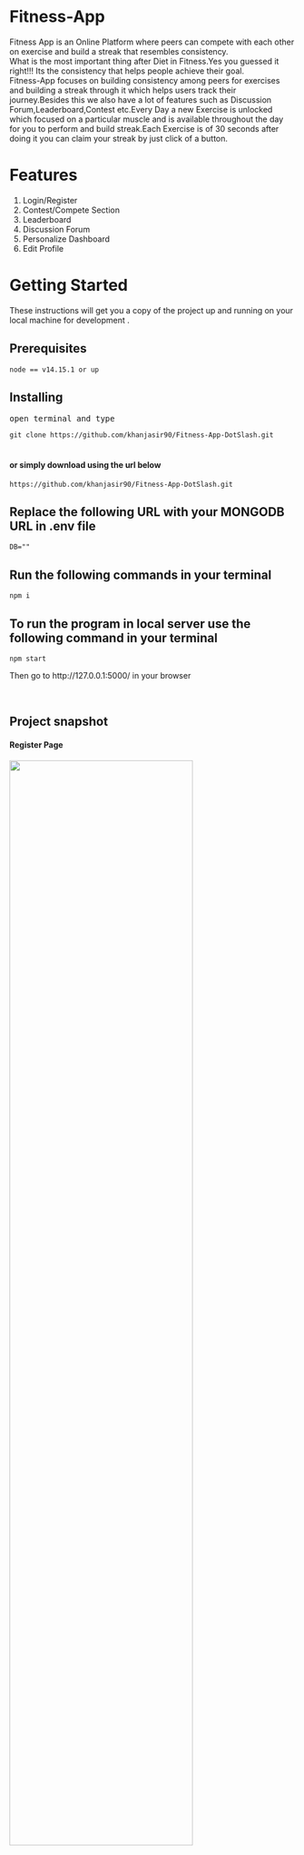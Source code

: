 # Fitness-App

Fitness App is an Online Platform where peers can compete with each other on exercise and build a streak that resembles consistency.<br>
What is the most important thing after Diet in Fitness.Yes you guessed it right!!! Its the consistency that helps people achieve their goal.<br>
Fitness-App focuses on building consistency among peers for exercises and building a streak through it which helps users track their journey.Besides this we also have a lot of features such as Discussion Forum,Leaderboard,Contest etc.Every Day a new Exercise is unlocked which focused on a particular muscle and is available throughout the day for you to perform and build streak.Each Exercise is of 30 seconds after doing it you can claim your streak by just click of a button.<br>

# Features

1. Login/Register
2. Contest/Compete Section
3. Leaderboard
4. Discussion Forum
5. Personalize Dashboard
6. Edit Profile


<h1>Getting Started</h1>
<p>These instructions will get you a copy of the project up and running on your local machine for development .</p>

<h2>Prerequisites</h2>
<code>node == v14.15.1 or up</code>

<h2>Installing</h2>
<pre>open terminal and type</pre>
<code>git clone https://github.com/khanjasir90/Fitness-App-DotSlash.git</code><br><br>

<h4>or simply download using the url below</h4>
<code>https://github.com/khanjasir90/Fitness-App-DotSlash.git</code><br>

<h2>Replace the following URL with your MONGODB URL in .env file</h2>
<code>DB=""</code><br>

<h2>Run the following commands in your terminal</h2>
<code>npm i</code><br>

<h2> To run the program in local server use the following command in your terminal </h2>
<code>npm start</code><br.>

<p>Then go to http://127.0.0.1:5000/ in your browser</p><br>

<h2>Project snapshot</h2>

<h4>Register Page</h4>
<div>
<img src="https://github.com/khanjasir90/Fitness-App-DotSlash/blob/master/screenshot/register.JPG" width = 80% height= 70%><br>
</div><br>
<h4>Login Page</h4>
<div>
<img src="https://github.com/khanjasir90/Fitness-App-DotSlash/blob/master/screenshot/login.JPG" width = 80% height= 70%><br>
</div><br>

<h4>Home Page</h4>
<div>
<img src="https://github.com/khanjasir90/Fitness-App-DotSlash/blob/master/screenshot/home.JPG" width = 80% height= 70%><br>
</div><br>

<h4>Profile Page</h4>
<div>
<img src="https://github.com/khanjasir90/Fitness-App-DotSlash/blob/master/screenshot/profile.JPG" width = 80% height= 70%><br>
</div><br>

<h4>Contest</h4>
<div>
<img src="https://github.com/khanjasir90/Fitness-App-DotSlash/blob/master/screenshot/contest.jpg" width = 80% height= 70%><br>
</div><br>

<h4>Exercise Page</h4>
<div>
<img src="https://github.com/khanjasir90/Fitness-App-DotSlash/blob/master/screenshot/exercise.JPG" width = 80% height= 70%><br>
</div><br>

<h4>Discussion Page</h4>
<div>
<img src="https://github.com/khanjasir90/Fitness-App-DotSlash/blob/master/screenshot/discussion.JPG" width = 80% height= 70%><br>
</div><br>

<h4>Leaderboard Page</h4>
<div>
<img src="https://github.com/khanjasir90/Fitness-App-DotSlash/blob/master/screenshot/leaderboard.JPG" width = 80% height= 70%><br>
</div><br>

<h2>Author</h2>
<blockquote>

  Mohd Jasir Khan<br>
  Email: khanmohdjasir@gmail.com<br>
  Mohammad Sufiyan<br>
  Email: sufi.taken@gmail.com<br>
  Swapnil Jha<br>
  Email: swap33377@gmail.com<br>
</blockquote>

<div align="center">
    <h3>========Thank You !!!=========</h3>
</div>